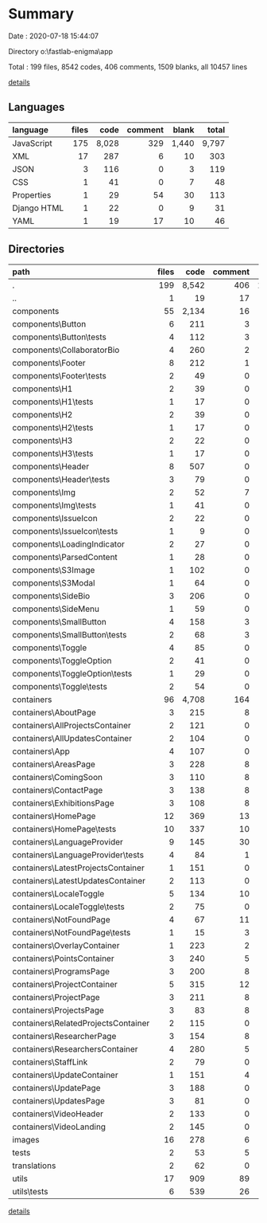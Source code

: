 # Summary

Date : 2020-07-18 15:44:07

Directory o:\fastlab-enigma\app

Total : 199 files,  8542 codes, 406 comments, 1509 blanks, all 10457 lines

[details](details.md)

## Languages
| language | files | code | comment | blank | total |
| :--- | ---: | ---: | ---: | ---: | ---: |
| JavaScript | 175 | 8,028 | 329 | 1,440 | 9,797 |
| XML | 17 | 287 | 6 | 10 | 303 |
| JSON | 3 | 116 | 0 | 3 | 119 |
| CSS | 1 | 41 | 0 | 7 | 48 |
| Properties | 1 | 29 | 54 | 30 | 113 |
| Django HTML | 1 | 22 | 0 | 9 | 31 |
| YAML | 1 | 19 | 17 | 10 | 46 |

## Directories
| path | files | code | comment | blank | total |
| :--- | ---: | ---: | ---: | ---: | ---: |
| . | 199 | 8,542 | 406 | 1,509 | 10,457 |
| .. | 1 | 19 | 17 | 10 | 46 |
| components | 55 | 2,134 | 16 | 381 | 2,531 |
| components\Button | 6 | 211 | 3 | 48 | 262 |
| components\Button\tests | 4 | 112 | 3 | 29 | 144 |
| components\CollaboratorBio | 4 | 260 | 2 | 41 | 303 |
| components\Footer | 8 | 212 | 1 | 43 | 256 |
| components\Footer\tests | 2 | 49 | 0 | 12 | 61 |
| components\H1 | 2 | 39 | 0 | 9 | 48 |
| components\H1\tests | 1 | 17 | 0 | 4 | 21 |
| components\H2 | 2 | 39 | 0 | 9 | 48 |
| components\H2\tests | 1 | 17 | 0 | 4 | 21 |
| components\H3 | 2 | 22 | 0 | 7 | 29 |
| components\H3\tests | 1 | 17 | 0 | 4 | 21 |
| components\Header | 8 | 507 | 0 | 58 | 565 |
| components\Header\tests | 3 | 79 | 0 | 16 | 95 |
| components\Img | 2 | 52 | 7 | 14 | 73 |
| components\Img\tests | 1 | 41 | 0 | 9 | 50 |
| components\IssueIcon | 2 | 22 | 0 | 7 | 29 |
| components\IssueIcon\tests | 1 | 9 | 0 | 3 | 12 |
| components\LoadingIndicator | 2 | 27 | 0 | 8 | 35 |
| components\ParsedContent | 1 | 28 | 0 | 8 | 36 |
| components\S3Image | 1 | 102 | 0 | 14 | 116 |
| components\S3Modal | 1 | 64 | 0 | 14 | 78 |
| components\SideBio | 3 | 206 | 0 | 26 | 232 |
| components\SideMenu | 1 | 59 | 0 | 12 | 71 |
| components\SmallButton | 4 | 158 | 3 | 35 | 196 |
| components\SmallButton\tests | 2 | 68 | 3 | 17 | 88 |
| components\Toggle | 4 | 85 | 0 | 20 | 105 |
| components\ToggleOption | 2 | 41 | 0 | 8 | 49 |
| components\ToggleOption\tests | 1 | 29 | 0 | 4 | 33 |
| components\Toggle\tests | 2 | 54 | 0 | 10 | 64 |
| containers | 96 | 4,708 | 164 | 749 | 5,621 |
| containers\AboutPage | 3 | 215 | 8 | 26 | 249 |
| containers\AllProjectsContainer | 2 | 121 | 0 | 22 | 143 |
| containers\AllUpdatesContainer | 2 | 104 | 0 | 19 | 123 |
| containers\App | 4 | 107 | 0 | 15 | 122 |
| containers\AreasPage | 3 | 228 | 8 | 28 | 264 |
| containers\ComingSoon | 3 | 110 | 8 | 22 | 140 |
| containers\ContactPage | 3 | 138 | 8 | 20 | 166 |
| containers\ExhibitionsPage | 3 | 108 | 8 | 22 | 138 |
| containers\HomePage | 12 | 369 | 13 | 79 | 461 |
| containers\HomePage\tests | 10 | 337 | 10 | 70 | 417 |
| containers\LanguageProvider | 9 | 145 | 30 | 40 | 215 |
| containers\LanguageProvider\tests | 4 | 84 | 1 | 16 | 101 |
| containers\LatestProjectsContainer | 1 | 151 | 0 | 13 | 164 |
| containers\LatestUpdatesContainer | 2 | 113 | 0 | 20 | 133 |
| containers\LocaleToggle | 5 | 134 | 10 | 29 | 173 |
| containers\LocaleToggle\tests | 2 | 75 | 0 | 15 | 90 |
| containers\NotFoundPage | 4 | 67 | 11 | 17 | 95 |
| containers\NotFoundPage\tests | 1 | 15 | 3 | 4 | 22 |
| containers\OverlayContainer | 1 | 223 | 2 | 14 | 239 |
| containers\PointsContainer | 3 | 240 | 5 | 19 | 264 |
| containers\ProgramsPage | 3 | 200 | 8 | 27 | 235 |
| containers\ProjectContainer | 5 | 315 | 12 | 47 | 374 |
| containers\ProjectPage | 3 | 211 | 8 | 29 | 248 |
| containers\ProjectsPage | 3 | 83 | 8 | 21 | 112 |
| containers\RelatedProjectsContainer | 2 | 115 | 0 | 21 | 136 |
| containers\ResearcherPage | 3 | 154 | 8 | 25 | 187 |
| containers\ResearchersContainer | 4 | 280 | 5 | 52 | 337 |
| containers\StaffLink | 2 | 79 | 0 | 11 | 90 |
| containers\UpdateContainer | 1 | 151 | 4 | 14 | 169 |
| containers\UpdatePage | 3 | 188 | 0 | 29 | 217 |
| containers\UpdatesPage | 3 | 81 | 0 | 20 | 101 |
| containers\VideoHeader | 2 | 133 | 0 | 23 | 156 |
| containers\VideoLanding | 2 | 145 | 0 | 25 | 170 |
| images | 16 | 278 | 6 | 9 | 293 |
| tests | 2 | 53 | 5 | 15 | 73 |
| translations | 2 | 62 | 0 | 2 | 64 |
| utils | 17 | 909 | 89 | 236 | 1,234 |
| utils\tests | 6 | 539 | 26 | 132 | 697 |

[details](details.md)